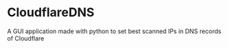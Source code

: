 # CloudflareDNS
A GUI application made with python to set best scanned IPs in DNS records of Cloudflare
